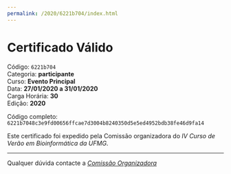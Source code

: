 ```yaml
---
permalink: /2020/6221b704/index.html
---
```


# Certificado Válido

Código: `6221b704`<br>
Categoria: **participante**<br>
Curso: **Evento Principal**<br>
Data: **27/01/2020 a 31/01/2020**<br>
Carga Horária: **30**<br>
Edição: **2020**<br>


Código completo: `6221b7048c3e9fd00656ffcae7d3004b8240350d5e5ed4952bdb38fe46d9fa14`


Este certificado foi expedido pela Comissão organizadora do *IV Curso de Verão em Bioinformática da UFMG*.

----

Qualquer dúvida contacte a [_Comissão Organizadora_](<mailto:cursobioinfoufmg@gmail.com$subject=[Certificados]>)

